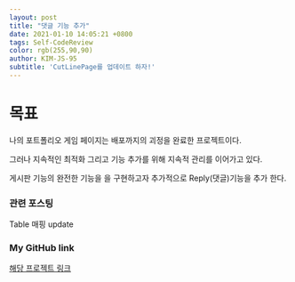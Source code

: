 ```yaml
---
layout: post
title: "댓글 기능 추가"
date: 2021-01-10 14:05:21 +0800
tags: Self-CodeReview
color: rgb(255,90,90)
author: KIM-JS-95
subtitle: 'CutLinePage를 업데이트 하자!'
---
```


# 목표
나의 포트폴리오 게임 페이지는 배포까지의 괴정을 완료한 프로젝트이다.

그러나 지속적인 최적화 그리고 기능 추가를 위해 지속적 관리를 이어가고 있다.

게시판 기능의 완전한 기능을 을 구현하고자 추가적으로 Reply(댓글)기능을 추가 한다.




### 관련 포스팅
Table 매핑 update
[](https://kim-js-95.github.io/2021/12/06/kadane's_Algorithm.html)
### My GitHub link
[해당 프로젝트 링크](https://github.com/KIM-JS-95/CutLinePages)